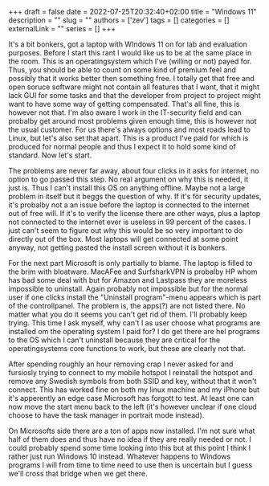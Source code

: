 +++ 
draft = false
date = 2022-07-25T20:32:40+02:00
title = "Windows 11"
description = ""
slug = ""
authors = ['zev']
tags = []
categories = []
externalLink = ""
series = []
+++

It's a bit bonkers, got a laptop with WIndows 11 on for lab and evaluation purposes. Before I start this rant I would like us to be at the same place in the room. This is an operatingsystem which I've (willing or not) payed for. Thus, you should be able to count on some kind of premium feel and possibly that it works better then something free. I totally get that free and open soruce software might not contain all features that I want, that it might lack GUI for some tasks and that the developer from project to project might want to have some way of getting compensated. That's all fine, this is however not that. I'm also aware I work in the IT-security field and can probalby get around most problems given enough time, this is however not the usual customer. For us there's always options and most roads lead to Linux, but let's also set that apart. This is a product I've paid for which is produced for normal people and thus I expect it to hold some kind of standard. Now let's start.

The problems are never far away, about four clicks in it asks for internet, no option to go passed this step. No real argument on why this is needed, it just is. Thus I can't install this OS on anything offline. Maybe not a large problem in itself but it beggs the question of why. If it's för security updates, it's probalby not a an issue before the laptop is connected to the internet out of free will. If it's to verify the license there are other ways, plus a laptop not connected to the internet ever is useless in 99 percent of the cases. I just can't seem to figure out why this would be so very important to do directly out of the box. Most laptops will get connected at some point anyway, not getting pasted the install screen without it is bonkers.

For the next part Microsoft is only partially to blame. The laptop is filled to the brim with bloatware. MacAFee and SurfsharkVPN is probalby HP whom has bad some deal with but for Amazon and Lastpass they are moreless impossible to uninstall. Again probably not impossible but for the normal user if one clicks install the "Uninstall program"-menu appears which is part of the controllpanel. The problem is, the apps(?) are not listed there. No matter what you do it seems you can't get rid of them. I'll probably keep trying. This time I ask myself, why can't I as user choose what programs are installed om the operating system I paid for? I do get there are hel programs to the OS which I can't uninstall because they are critical for the operatingsystems core functions to work, but these are clearly not that.

After spending roughly an hour removing crap I never asked for and fursiosly trying to connect to my mobile hotspot I reinstall the hotspot and remove any Swedish symbols from both SSID and key, without that it won't connect. This has worked fine on both my linux machine and my iPhone but it's apperently an edge case Microsoft has forgott to test. At least one can now move the start menu back to the left (it's however unclear if one cloud choose to have the task manager in portrait mode instead).

On Microsofts side there are a ton of apps now installed. I'm not sure what half of them does and thus have no idea if they are really needed or not. I could probably spend some time looking into this but at this point I think I rather just run Windows 10 instead. Whatever happens to Windows programs I will from time to time need to use then is uncertain but I guess we'll cross that bridge when we get there.
